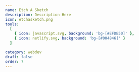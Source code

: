 ```yaml
---
name: Etch A Sketch
description: Description Here
icon: etchasketch.png
tools:
  [
    { icon: javascript.svg, background: 'bg-[#EFDB50]' },
    { icon: netlify.svg, background: 'bg-[#004846]' }
  ]

category: webdev
draft: false
order: 7
---
```

